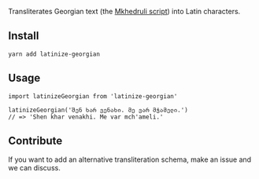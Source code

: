 Transliterates Georgian text (the [Mkhedruli script](https://en.wikipedia.org/wiki/Georgian_scripts)) into Latin characters.

## Install

```
yarn add latinize-georgian
```

## Usage

```
import latinizeGeorgian from 'latinize-georgian'

latinizeGeorgian('შენ ხარ ვენახი. მე ვარ მჭამელი.')
// => 'Shen khar venakhi. Me var mch'ameli.'
```

## Contribute

If you want to add an alternative transliteration schema, make an issue and we can discuss.
